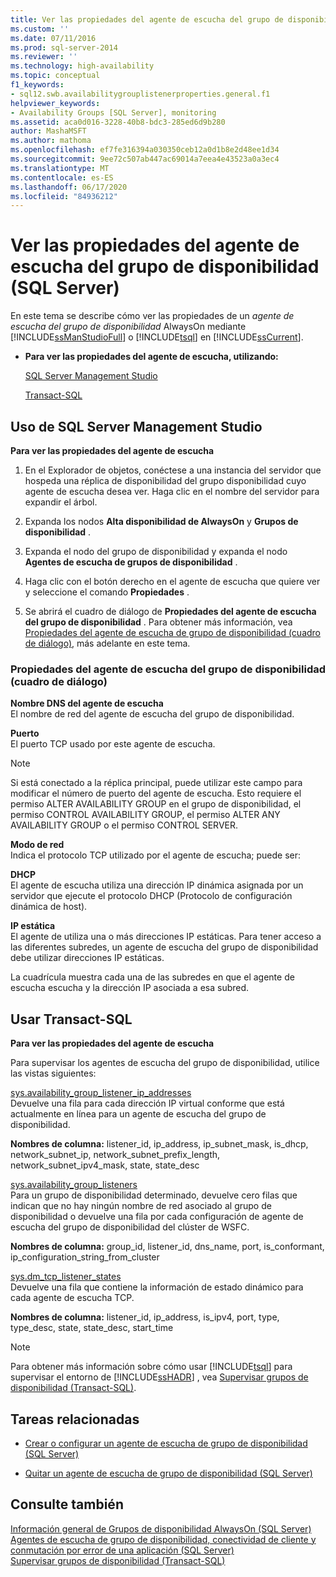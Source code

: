 ```yaml
---
title: Ver las propiedades del agente de escucha del grupo de disponibilidad (SQL Server) | Microsoft Docs
ms.custom: ''
ms.date: 07/11/2016
ms.prod: sql-server-2014
ms.reviewer: ''
ms.technology: high-availability
ms.topic: conceptual
f1_keywords:
- sql12.swb.availabilitygrouplistenerproperties.general.f1
helpviewer_keywords:
- Availability Groups [SQL Server], monitoring
ms.assetid: aca0d016-3228-40b8-bdc3-285ed6d9b280
author: MashaMSFT
ms.author: mathoma
ms.openlocfilehash: ef7fe316394a030350ceb12a0d1b8e2d48ee1d34
ms.sourcegitcommit: 9ee72c507ab447ac69014a7eea4e43523a0a3ec4
ms.translationtype: MT
ms.contentlocale: es-ES
ms.lasthandoff: 06/17/2020
ms.locfileid: "84936212"
---
```

# <a name="view-availability-group-listener-properties-sql-server"></a>Ver las propiedades del agente de escucha del grupo de disponibilidad (SQL Server)
  En este tema se describe cómo ver las propiedades de un *agente de escucha del grupo de disponibilidad* AlwaysOn mediante [!INCLUDE[ssManStudioFull](../../../includes/ssmanstudiofull-md.md)] o [!INCLUDE[tsql](../../../includes/tsql-md.md)] en [!INCLUDE[ssCurrent](../../../includes/sscurrent-md.md)].  
  
-   **Para ver las propiedades del agente de escucha, utilizando:**  
  
     [SQL Server Management Studio](#SSMSProcedure)  
  
     [Transact-SQL](#TsqlProcedure)  
  
##  <a name="using-sql-server-management-studio"></a><a name="SSMSProcedure"></a> Uso de SQL Server Management Studio  
 **Para ver las propiedades del agente de escucha**  
  
1.  En el Explorador de objetos, conéctese a una instancia del servidor que hospeda una réplica de disponibilidad del grupo disponibilidad cuyo agente de escucha desea ver. Haga clic en el nombre del servidor para expandir el árbol.  
  
2.  Expanda los nodos **Alta disponibilidad de AlwaysOn** y **Grupos de disponibilidad** .  
  
3.  Expanda el nodo del grupo de disponibilidad y expanda el nodo **Agentes de escucha de grupos de disponibilidad** .  
  
4.  Haga clic con el botón derecho en el agente de escucha que quiere ver y seleccione el comando **Propiedades** .  
  
5.  Se abrirá el cuadro de diálogo de **Propiedades del agente de escucha del grupo de disponibilidad** . Para obtener más información, vea [Propiedades del agente de escucha de grupo de disponibilidad (cuadro de diálogo)](#AgListenerPropertiesDialog), más adelante en este tema.  
  
###  <a name="availability-group-listener-properties-dialog-box"></a><a name="AgListenerPropertiesDialog"></a>Propiedades del agente de escucha del grupo de disponibilidad (cuadro de diálogo)  
 **Nombre DNS del agente de escucha**  
 El nombre de red del agente de escucha del grupo de disponibilidad.  
  
 **Puerto**  
 El puerto TCP usado por este agente de escucha.  
  
> [!NOTE]  
>  Si está conectado a la réplica principal, puede utilizar este campo para modificar el número de puerto del agente de escucha. Esto requiere el permiso ALTER AVAILABILITY GROUP en el grupo de disponibilidad, el permiso CONTROL AVAILABILITY GROUP, el permiso ALTER ANY AVAILABILITY GROUP o el permiso CONTROL SERVER.  
  
 **Modo de red**  
 Indica el protocolo TCP utilizado por el agente de escucha; puede ser:  
  
 **DHCP**  
 El agente de escucha utiliza una dirección IP dinámica asignada por un servidor que ejecute el protocolo DHCP (Protocolo de configuración dinámica de host).  
  
 **IP estática**  
 El agente de utiliza una o más direcciones IP estáticas. Para tener acceso a las diferentes subredes, un agente de escucha del grupo de disponibilidad debe utilizar direcciones IP estáticas.  
  
 La cuadrícula muestra cada una de las subredes en que el agente de escucha escucha y la dirección IP asociada a esa subred.  
  
##  <a name="using-transact-sql"></a><a name="TsqlProcedure"></a> Usar Transact-SQL  
 **Para ver las propiedades del agente de escucha**  
  
 Para supervisar los agentes de escucha del grupo de disponibilidad, utilice las vistas siguientes:  
  
 [sys.availability_group_listener_ip_addresses](/sql/relational-databases/system-catalog-views/sys-availability-group-listener-ip-addresses-transact-sql)  
 Devuelve una fila para cada dirección IP virtual conforme que está actualmente en línea para un agente de escucha del grupo de disponibilidad.  
  
 **Nombres de columna:** listener_id, ip_address, ip_subnet_mask, is_dhcp, network_subnet_ip, network_subnet_prefix_length, network_subnet_ipv4_mask, state, state_desc  
  
 [sys.availability_group_listeners](/sql/relational-databases/system-catalog-views/sys-availability-group-listeners-transact-sql)  
 Para un grupo de disponibilidad determinado, devuelve cero filas que indican que no hay ningún nombre de red asociado al grupo de disponibilidad o devuelve una fila por cada configuración de agente de escucha del grupo de disponibilidad del clúster de WSFC.  
  
 **Nombres de columna:** group_id, listener_id, dns_name, port, is_conformant, ip_configuration_string_from_cluster  
  
 [sys.dm_tcp_listener_states](/sql/relational-databases/system-dynamic-management-views/sys-dm-tcp-listener-states-transact-sql)  
 Devuelve una fila que contiene la información de estado dinámico para cada agente de escucha TCP.  
  
 **Nombres de columna:** listener_id, ip_address, is_ipv4, port, type, type_desc, state, state_desc, start_time  
  
> [!NOTE]  
>  Para obtener más información sobre cómo usar [!INCLUDE[tsql](../../../includes/tsql-md.md)] para supervisar el entorno de [!INCLUDE[ssHADR](../../../includes/sshadr-md.md)] , vea [Supervisar grupos de disponibilidad &#40;Transact-SQL&#41;](monitor-availability-groups-transact-sql.md).  
  
##  <a name="related-tasks"></a><a name="RelatedTasks"></a> Tareas relacionadas  
  
-   [Crear o configurar un agente de escucha de grupo de disponibilidad &#40;SQL Server&#41;](create-or-configure-an-availability-group-listener-sql-server.md)  
  
-   [Quitar un agente de escucha de grupo de disponibilidad &#40;SQL Server&#41;](remove-an-availability-group-listener-sql-server.md)  
  
## <a name="see-also"></a>Consulte también  
 [Información general de Grupos de disponibilidad AlwaysOn &#40;SQL Server&#41;](overview-of-always-on-availability-groups-sql-server.md)   
 [Agentes de escucha de grupo de disponibilidad, conectividad de cliente y conmutación por error de una aplicación &#40;SQL Server&#41;](../../listeners-client-connectivity-application-failover.md)   
 [Supervisar grupos de disponibilidad &#40;Transact-SQL&#41;](monitor-availability-groups-transact-sql.md)  
  
  
